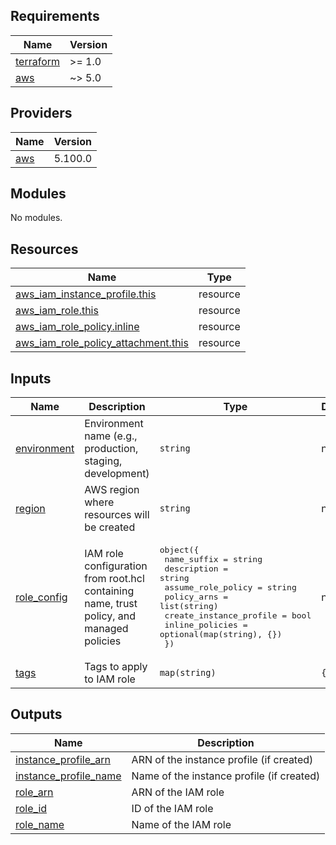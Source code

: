<!-- BEGIN_TF_DOCS -->
## Requirements

| Name | Version |
|------|---------|
| <a name="requirement_terraform"></a> [terraform](#requirement\_terraform) | >= 1.0 |
| <a name="requirement_aws"></a> [aws](#requirement\_aws) | ~> 5.0 |

## Providers

| Name | Version |
|------|---------|
| <a name="provider_aws"></a> [aws](#provider\_aws) | 5.100.0 |

## Modules

No modules.

## Resources

| Name | Type |
|------|------|
| [aws_iam_instance_profile.this](https://registry.terraform.io/providers/hashicorp/aws/latest/docs/resources/iam_instance_profile) | resource |
| [aws_iam_role.this](https://registry.terraform.io/providers/hashicorp/aws/latest/docs/resources/iam_role) | resource |
| [aws_iam_role_policy.inline](https://registry.terraform.io/providers/hashicorp/aws/latest/docs/resources/iam_role_policy) | resource |
| [aws_iam_role_policy_attachment.this](https://registry.terraform.io/providers/hashicorp/aws/latest/docs/resources/iam_role_policy_attachment) | resource |

## Inputs

| Name | Description | Type | Default | Required |
|------|-------------|------|---------|:--------:|
| <a name="input_environment"></a> [environment](#input\_environment) | Environment name (e.g., production, staging, development) | `string` | n/a | yes |
| <a name="input_region"></a> [region](#input\_region) | AWS region where resources will be created | `string` | n/a | yes |
| <a name="input_role_config"></a> [role\_config](#input\_role\_config) | IAM role configuration from root.hcl containing name, trust policy, and managed policies | <pre>object({<br/>    name_suffix             = string<br/>    description             = string<br/>    assume_role_policy      = string<br/>    policy_arns             = list(string)<br/>    create_instance_profile = bool<br/>    inline_policies         = optional(map(string), {})<br/>  })</pre> | n/a | yes |
| <a name="input_tags"></a> [tags](#input\_tags) | Tags to apply to IAM role | `map(string)` | `{}` | no |

## Outputs

| Name | Description |
|------|-------------|
| <a name="output_instance_profile_arn"></a> [instance\_profile\_arn](#output\_instance\_profile\_arn) | ARN of the instance profile (if created) |
| <a name="output_instance_profile_name"></a> [instance\_profile\_name](#output\_instance\_profile\_name) | Name of the instance profile (if created) |
| <a name="output_role_arn"></a> [role\_arn](#output\_role\_arn) | ARN of the IAM role |
| <a name="output_role_id"></a> [role\_id](#output\_role\_id) | ID of the IAM role |
| <a name="output_role_name"></a> [role\_name](#output\_role\_name) | Name of the IAM role |
<!-- END_TF_DOCS -->